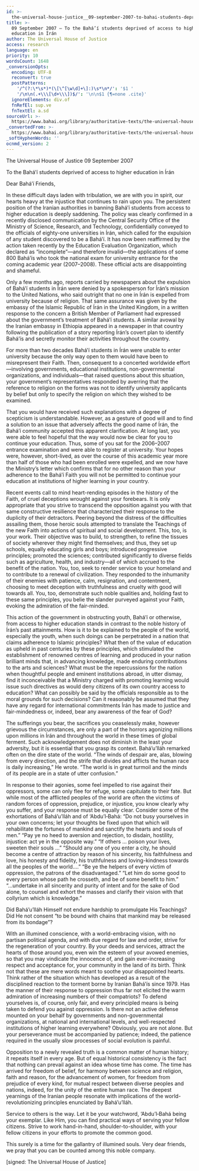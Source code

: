 ```yaml
---
id: >-
  the-universal-house-justice__09-september-2007-to-bahai-students-deprived-access-to-higher-education-in-iran__307493109__en
title: >-
  09 September 2007 – To the Bahá’í students deprived of access to higher
  education in Írán
author: The Universal House of Justice
access: research
language: en
priority: 10
wordsCount: 1648
_conversionOpts:
  encoding: UTF-8
  reconvert: true
  postPatterns:
    '/^(?:\*\s*)*(\[\^[\w\d]+\]:)\s*\n*/': '$1 '
    '/\n\n(.+\\\[\d+\\\])$/': '\n\n$1 {¶=none .cite}'
  ignoreElements: div.of
  fnRefEl: sup.ve
  fnTextEl: a.sd
sourceUrl: >-
  https://www.bahai.org/library/authoritative-texts/the-universal-house-of-justice/messages/20070909_001/20070909_001.xhtml
_convertedFrom: >-
  https://www.bahai.org/library/authoritative-texts/the-universal-house-of-justice/messages/20070909_001/20070909_001.xhtml
_softHyphenWords: ''
ocnmd_version: 2
---
```

The Universal House of Justice
09 September 2007

To the Bahá’í students deprived of access to higher education in Írán

Dear Bahá’í Friends,

In these difficult days laden with tribulation, we are with you in spirit, our hearts heavy at the injustice that continues to rain upon you. The persistent position of the Iranian authorities in banning Bahá’í students from access to higher education is deeply saddening. The policy was clearly confirmed in a recently disclosed communication by the Central Security Office of the Ministry of Science, Research, and Technology, confidentially conveyed to the officials of eighty-one universities in Írán, which called for the expulsion of any student discovered to be a Bahá’í. It has now been reaffirmed by the action taken recently by the Education Evaluation Organization, which declared as “incomplete”—and therefore invalid—the applications of some 800 Bahá’ís who took the national exam for university entrance for the coming academic year (2007–2008). These official acts are disappointing and shameful.

Only a few months ago, reports carried by newspapers about the expulsion of Bahá’í students in Írán were denied by a spokesperson for Írán’s mission to the United Nations, who said outright that no one in Írán is expelled from university because of religion. That same assurance was given by the embassy of the Islamic Republic of Írán in the United Kingdom, in a written response to the concern a British Member of Parliament had expressed about the government’s treatment of Bahá’í students. A similar avowal by the Iranian embassy in Ethiopia appeared in a newspaper in that country following the publication of a story reporting Írán’s covert plan to identify Bahá’ís and secretly monitor their activities throughout the country.

For more than two decades Bahá’í students in Írán were unable to enter university because the only way open to them would have been to misrepresent their Faith. Then, consequent to a concerted worldwide effort—involving governments, educational institutions, non-governmental organizations, and individuals—that raised questions about this situation, your government’s representatives responded by averring that the reference to religion on the forms was not to identify university applicants by belief but only to specify the religion on which they wished to be examined.

That you would have received such explanations with a degree of scepticism is understandable. However, as a gesture of good will and to find a solution to an issue that adversely affects the good name of Írán, the Bahá’í community accepted this apparent clarification. At long last, you were able to feel hopeful that the way would now be clear for you to continue your education. Thus, some of you sat for the 2006–2007 entrance examination and were able to register at university. Your hopes were, however, short-lived, as over the course of this academic year more than half of those who had been enrolled were expelled, and we now have the Ministry’s letter which confirms that for no other reason than your adherence to the Bahá’í Faith you will not be permitted to continue your education at institutions of higher learning in your country.

Recent events call to mind heart-rending episodes in the history of the Faith, of cruel deceptions wrought against your forebears. It is only appropriate that you strive to transcend the opposition against you with that same constructive resilience that characterized their response to the duplicity of their detractors. Peering beyond the distress of the difficulties assailing them, those heroic souls attempted to translate the Teachings of the new Faith into actions of spiritual and social development. This, too, is your work. Their objective was to build, to strengthen, to refine the tissues of society wherever they might find themselves; and thus, they set up schools, equally educating girls and boys; introduced progressive principles; promoted the sciences; contributed significantly to diverse fields such as agriculture, health, and industry—all of which accrued to the benefit of the nation. You, too, seek to render service to your homeland and to contribute to a renewal of civilization. They responded to the inhumanity of their enemies with patience, calm, resignation, and contentment, choosing to meet deception with truthfulness and cruelty with good will towards all. You, too, demonstrate such noble qualities and, holding fast to these same principles, you belie the slander purveyed against your Faith, evoking the admiration of the fair-minded.

This action of the government in obstructing youth, Bahá’í or otherwise, from access to higher education stands in contrast to the noble history of Írán’s past attainments. How is it to be explained to the people of the world, especially the youth, when such doings can be perpetrated in a nation that claims adherence to Islamic principles? What then of the value of education as upheld in past centuries by these principles, which stimulated the establishment of renowned centres of learning and produced in your nation brilliant minds that, in advancing knowledge, made enduring contributions to the arts and sciences? What must be the repercussions for the nation when thoughtful people and eminent institutions abroad, in utter dismay, find it inconceivable that a Ministry charged with promoting learning would issue such directives as would deny citizens of its own country access to education? What can possibly be said by the officials responsible as to the moral grounds for such decisions? Can it reasonably be assumed that they have any regard for international commitments Írán has made to justice and fair-mindedness or, indeed, bear any awareness of the fear of God?

The sufferings you bear, the sacrifices you ceaselessly make, however grievous the circumstances, are only a part of the horrors agonizing millions upon millions in Írán and throughout the world in these times of global ferment. Such acknowledgement does not diminish in the least your adversity, but it is essential that you grasp its context. Bahá’u’lláh remarked often on the dire state of the world. “The winds of despair are, alas, blowing from every direction, and the strife that divides and afflicts the human race is daily increasing,” He wrote. “The world is in great turmoil and the minds of its people are in a state of utter confusion.”

In response to their agonies, some feel impelled to rise against their oppressors, some can only flee for refuge, some capitulate to their fate. But while most of the afflicted peoples of the world are often the victims of random forces of oppression, prejudice, or injustice, you know clearly why you suffer, and your response must be equally clear. Consider some of the exhortations of Bahá’u’lláh and of ‘Abdu’l‑Bahá: “Do not busy yourselves in your own concerns; let your thoughts be fixed upon that which will rehabilitate the fortunes of mankind and sanctify the hearts and souls of men.” “Pay ye no heed to aversion and rejection, to disdain, hostility, injustice: act ye in the opposite way.” “If others ... poison your lives, sweeten their souls ...” “Should any one of you enter a city, he should become a centre of attraction by reason of his sincerity, his faithfulness and love, his honesty and fidelity, his truthfulness and loving-kindness towards all the peoples of the world….” “Be ye the helpers of every victim of oppression, the patrons of the disadvantaged.” “Let him do some good to every person whose path he crosseth, and be of some benefit to him.” “...undertake in all sincerity and purity of intent and for the sake of God alone, to counsel and exhort the masses and clarify their vision with that collyrium which is knowledge.”

Did Bahá’u’lláh Himself not endure hardship to promulgate His Teachings? Did He not consent “to be bound with chains that mankind may be released from its bondage”?

With an illumined conscience, with a world-embracing vision, with no partisan political agenda, and with due regard for law and order, strive for the regeneration of your country. By your deeds and services, attract the hearts of those around you, even win the esteem of your avowed enemies, so that you may vindicate the innocence of, and gain ever-increasing respect and acceptance for, your community in the land of its birth. Think not that these are mere words meant to soothe your disappointed hearts. Think rather of the situation which has developed as a result of the disciplined reaction to the torment borne by Iranian Bahá’ís since 1979. Has the manner of their response to oppression thus far not elicited the warm admiration of increasing numbers of their compatriots? To defend yourselves is, of course, only fair, and every principled means is being taken to defend you against oppression. Is there not an active defense mounted on your behalf by governments and non-governmental organizations, at national and international levels, and well-respected institutions of higher learning everywhere? Obviously, you are not alone. But your perseverance must be accompanied by patience; indeed, the patience required in the usually slow processes of social evolution is painful.

Opposition to a newly revealed truth is a common matter of human history; it repeats itself in every age. But of equal historical consistency is the fact that nothing can prevail against an idea whose time has come. The time has arrived for freedom of belief, for harmony between science and religion, faith and reason, for the advancement of women, for freedom from prejudice of every kind, for mutual respect between diverse peoples and nations, indeed, for the unity of the entire human race. The deepest yearnings of the Iranian people resonate with implications of the world-revolutionizing principles enunciated by Bahá’u’lláh.

Service to others is the way. Let it be your watchword, ‘Abdu’l‑Bahá being your exemplar. Like Him, you can find practical ways of serving your fellow citizens. Strive to work hand-in-hand, shoulder-to-shoulder, with your fellow citizens in your efforts to promote the common good.

This surely is a time for the gallantry of illumined souls. Very dear friends, we pray that you can be counted among this noble company.

\[signed: The Universal House of Justice\]
